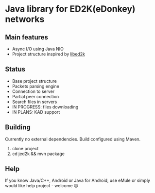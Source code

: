 # Java library for ED2K(eDonkey) networks

## Main features

* Async I/O using Java NIO
* Project structure inspired by [libed2k](https://github.com/qmule/libed2k)

## Status
* Base project structure
* Packets parsing engine
* Connection to server
* Partial peer connection
* Search files in servers
* IN PROGRESS: files downloading
* IN PLANS: KAD support 

## Building
Currently no external dependencies. Build configured using Maven.

1. clone project
2. cd jed2k && mvn package

## Help
If you know Java/C++, Android or Java for Android, use eMule or simply would like help project - welcome :smile:
